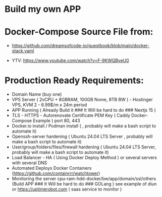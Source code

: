 # Build my own APP

# Docker-Compose Source File from:
- https://github.com/dreamsofcode-io/guestbook/blob/main/docker-stack.yaml

- YTV: https://www.youtube.com/watch?v=F-9KWQByeU0

# Production Ready Requirements:

- Domain Name (buy one)
- VPS Server ( 2vCPU + 8GBRAM, 100GB Nvme, 8TB BW ) - Hostinger VPS, KVM 2 - 6.99$/m x 24m period
- APP Running ( Already Build it ### It Will be hard to do ### Nextjs 15 )
- TLS - HTTPS - Autorenovate Certificate PEM Key ( Caddy Docker-Compose Example ) port 80, 443
- Docker.io install / Podman install ( , probably will make a bash script to automate it)
- Openssh-server hardening ( Ubuntu 24.04 LTS Server , probably will make a bash script to automate it)
- User/group/folders/files/firewall hardening  ( Ubuntu 24.04 LTS Server,  probably will make a bash script to automate it) 
- Load Balancer - HA ( Using Docker Deploy Method ) or several servers with several DNS
- Automated Deploys Docker Containers (https://github.com/containrrr/watchtower)
- Monitoring the server cpu-ram-hdd-docker/bw/app/domain/ssl/others (Build APP ### It Will be hard to do ### GOLang ) see example of diun or https://uptimerobot.com ( saas service to monitor )
